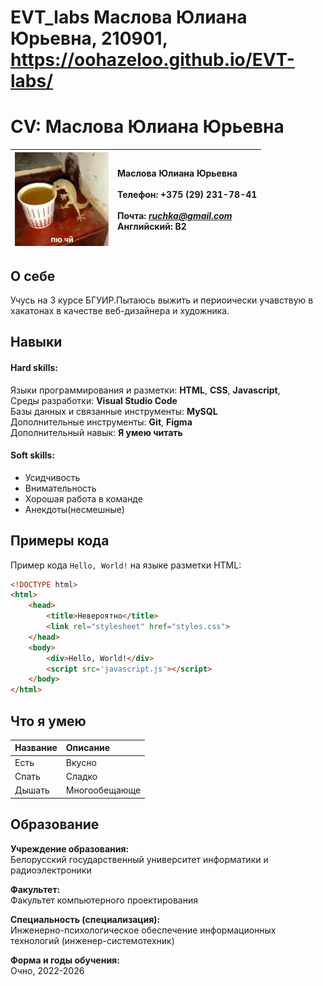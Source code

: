 # EVT_labs Маслова Юлиана Юрьевна, 210901, https://oohazeloo.github.io/EVT-labs/

# CV: Маслова Юлиана Юрьевна

| <img src="kotek.jpg" width="150"> | Маслова Юлиана Юрьевна  <br><br>Телефон: +375 (29) 231-78-41 <br> <br>Почта: *ruchka@gmail.com* <br>Английский: B2 |
|---|:----|

## О себе

Учусь на 3 курсе БГУИР.Пытаюсь выжить и периоически учавствую в хакатонах в качестве веб-дизайнера и художника.
## Навыки

#### Hard skills:

Языки программирования и разметки: **HTML**, **CSS**, **Javascript**, <br>
Среды разработки: **Visual Studio Code** <br>
Базы данных и связанные инструменты: **MySQL** <br>
Дополнительные инструменты: **Git**, **Figma** <br>
Дополнительный навык: **Я умею читать**

#### Soft skills:

- Усидчивость
- Внимательность
- Хорошая работа в команде
- Анекдоты(несмешные)

## Примеры кода

Пример кода `Hello, World!` на языке разметки HTML:

```html
<!DOCTYPE html>
<html>
    <head>
        <title>Невероятно</title>
        <link rel="stylesheet" href="styles.css">
    </head>
    <body>
        <div>Hello, World!</div>
        <script src='javascript.js'></script>
    </body>
</html>
```
## Что я умею
| Название | Описание | 
|:---|:---|
| Есть | Вкусно | 
| Спать | Сладко | 
| Дышать | Многообещающе | 

## Образование

**Учреждение образования:** <br>
Белорусский государственный университет информатики и радиоэлектроники

**Факультет:** <br>
Факультет компьютерного проектирования

**Специальность (специализация):** <br>
Инженерно-психологическое обеспечение информационных технологий (инженер-системотехник)

**Форма и годы обучения:** <br>
Очно, 2022-2026








